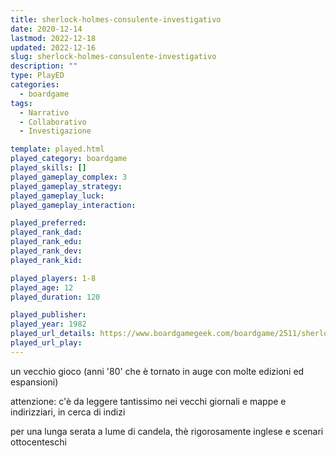 ```yaml
---
title: sherlock-holmes-consulente-investigativo
date: 2020-12-14
lastmod: 2022-12-18
updated: 2022-12-16
slug: sherlock-holmes-consulente-investigativo
description: ""
type: PlayED
categories:
  - boardgame
tags:
  - Narrativo
  - Collaborativo
  - Investigazione

template: played.html
played_category: boardgame
played_skills: []
played_gameplay_complex: 3
played_gameplay_strategy: 
played_gameplay_luck: 
played_gameplay_interaction: 

played_preferred: 
played_rank_dad: 
played_rank_edu: 
played_rank_dev: 
played_rank_kid: 

played_players: 1-8
played_age: 12
played_duration: 120

played_publisher: 
played_year: 1982
played_url_details: https://www.boardgamegeek.com/boardgame/2511/sherlock-holmes-consulting-detective-thames-murder
played_url_play: 
---
```


un vecchio gioco (anni '80' che è tornato in auge con molte edizioni ed espansioni)

attenzione: c'è da leggere tantissimo nei vecchi giornali e mappe e indirizziari, in cerca di indizi

per una lunga serata a lume di candela, thè rigorosamente inglese e scenari ottocenteschi


